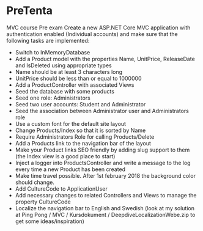 # PreTenta
MVC course Pre exam
Create a new ASP.NET Core MVC application with authentication enabled (Individual accounts) and make sure that the following tasks are implemented:

- Switch to InMemoryDatabase
- Add a Product model with the properties Name, UnitPrice, ReleaseDate and IsDeleted using appropriate types
- Name should be at least 3 characters long
- UnitPrice should be less than or equal to 1000000
- Add a ProductController with associated Views
- Seed the database with some products
- Seed one role: Administrators
- Seed two user accounts: Student and Administrator
- Seed the association between Administrator user and Administrators role
- Use a custom font for the default site layout
- Change Products/Index so that it is sorted by Name
- Require Administrators Role for calling Products/Delete
- Add a Products link to the navigation bar of the layout
- Make your Product links SEO friendly by adding slug support to them (the Index view is a good place to start)
- Inject a logger into ProductsController and write a message to the log every time a new Product has been created
- Make time travel possible. After 1st february 2018 the background color should change.
- Add CultureCode to ApplicationUser
- Add necessary changes to related Controllers and Views to manage the property CultureCode
- Localize the navigation bar to English and Swedish (look at my solution at Ping Pong / MVC / Kursdokument / DeepdiveLocalizationWebe.zip to get some ideas/inspiration)
